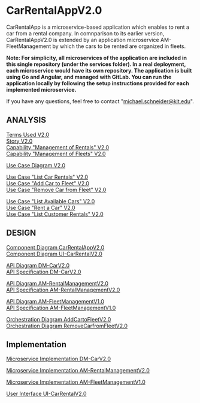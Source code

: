 # CarRentalAppV2.0
CarRentalApp is a microservice-based application which enables to rent a car from a rental company. In comnparison to its earlier version, CarRentalAppV2.0 is extended by an application microservice AM-FleetManagement by which the cars to be rented are organized in fleets.

**Note: For simplicity, all microservices of the application are included in this single repository (under the services folder). In a real deployment, each microservice would have its own repository. The application is built using Go and Angular, and managed with GitLab. You can run the application locally by following the setup instructions provided for each implemented microservice.** 

If you have any questions, feel free to contact "michael.schneider@kit.edu".

## ANALYSIS

[Terms Used V2.0](pages/terms_used_v2.0.md)  
[Story V2.0](pages/story_v2.0.md)  
[Capability "Management of Rentals" V2.0](./pages/cap_management_of_rentals_v2.0.md)  
[Capability "Management of Fleets" V2.0](./pages/cap_management_of_fleets_v2.0.md)  

[Use Case Diagram V2.0](pages/use_case_diagram_v2.0.md)  

[Use Case "List Car Rentals" V2.0](./pages/uc_list_car_rentals_v2.0.md)  
[Use Case "Add Car to Fleet" V2.0](./pages/uc_add_car_to_fleet_v2.0.md)  
[Use Case "Remove Car from Fleet" V2.0](./pages/uc_remove_car_from_fleet_v2.0.md)  

[Use Case "List Available Cars" V2.0](./pages/uc_list_available_cars_v2.0.md)  
[Use Case "Rent a Car" V2.0](./pages/uc_rent_a_car_v2.0.md)  
[Use Case "List Customer Rentals" V2.0](./pages/uc_list_customer_rentals_v2.0.md)

## DESIGN

[Component Diagram CarRentalAppV2.0](./pages/cd_car_rental_app_v2.0.md)  
[Component Diagram UI-CarRentalV2.0](./pages/cd_ui-car_rental_v2.0.md)  

[API Diagram DM-CarV2.0](./pages/ad_dm-car_v2.0.md)  
[API Specification DM-CarV2.0](./services/dm-carv2.0/src/api/specification/openapi.yaml)

[API Diagram AM-RentalManagementV2.0](./pages/ad_am-rental_management_v2.0.md)  
[API Specification AM-RentalManagementV2.0](./services/am-rentalmanagementv2.0/src/api/specification/api_specification_am_rental_management.proto)  

[API Diagram AM-FleetManagementV1.0](./pages/ad_am-fleet_management_v1.0.md)  
[API Specification AM-FleetManagementV1.0](./services/am-fleetmanagementv1.0/src/api/specification/api_specification_am_fleet_management.proto?ref_type=heads)  

[Orchestration Diagram AddCartoFleetV2.0](./pages/od_add_car_to_fleet_v2.0.md)  
[Orchestration Diagram RemoveCarfromFleetV2.0](./pages/od_remove_car_from_fleet_v2.0.md)  

## Implementation

[Microservice Implementation DM-CarV2.0](./services/dm-carv2.0)

[Microservice Implementation AM-RentalManagementV2.0](./services/am-rentalmanagementv2.0)  

[Microservice Implementation AM-FleetManagementV1.0](./services/am-fleetmanagementv1.0)  

[User Interface UI-CarRentalV2.0](./services/ui-carrentalv2.0)  